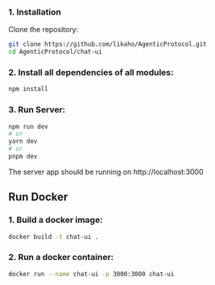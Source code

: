 ### 1. Installation

Clone the repository:

```bash
git clone https://github.com/likaho/AgenticProtocol.git
cd AgenticProtocol/chat-ui
```

### 2. Install all dependencies of all modules:

```bash
npm install
```

### 3. Run Server:

```bash
npm run dev
# or
yarn dev
# or
pnpm dev
```

The server app should be running on http://localhost:3000

## Run Docker 
### 1. Build a docker image:

```bash
docker build -t chat-ui .
```

### 2. Run a docker container:

```bash
docker run --name chat-ui -p 3000:3000 chat-ui
```